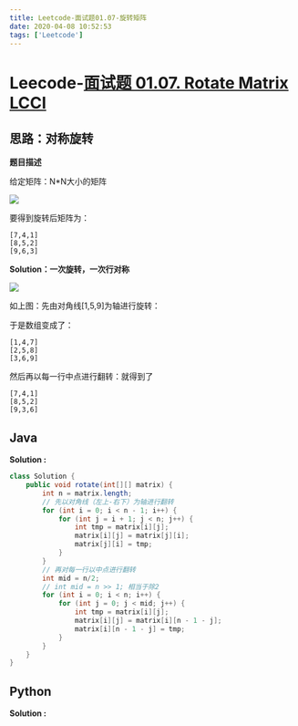 ```yaml
---
title: Leetcode-面试题01.07-旋转矩阵
date: 2020-04-08 10:52:53
tags: ['Leetcode']
---
```


# Leecode-[面试题 01.07. Rotate Matrix LCCI](https://leetcode-cn.com/problems/rotate-matrix-lcci/)

## 思路：对称旋转

**题目描述**

给定矩阵：N*N大小的矩阵

![](https://zhuuu-bucket.oss-cn-beijing.aliyuncs.com/img/20200408105441.png)



要得到旋转后矩阵为：

```
[7,4,1]
[8,5,2]
[9,6,3]
```

<!--more-->



**Solution：一次旋转，一次行对称**

![](https://zhuuu-bucket.oss-cn-beijing.aliyuncs.com/img/20200408105441.png)



如上图：先由对角线[1,5,9]为轴进行旋转：

于是数组变成了：

```
[1,4,7]
[2,5,8]
[3,6,9]
```



然后再以每一行中点进行翻转：就得到了

```
[7,4,1]
[8,5,2]
[9,3,6]
```





## Java

**Solution :**

```java
class Solution {
    public void rotate(int[][] matrix) {
        int n = matrix.length;
        // 先以对角线（左上-右下）为轴进行翻转
        for (int i = 0; i < n - 1; i++) {
            for (int j = i + 1; j < n; j++) {
                int tmp = matrix[i][j];
                matrix[i][j] = matrix[j][i];
                matrix[j][i] = tmp;
            }
        }
        // 再对每一行以中点进行翻转
        int mid = n/2;
        // int mid = n >> 1; 相当于除2   
        for (int i = 0; i < n; i++) {
            for (int j = 0; j < mid; j++) {
                int tmp = matrix[i][j];
                matrix[i][j] = matrix[i][n - 1 - j];
                matrix[i][n - 1 - j] = tmp;
            }
        }
    }
}
```



## Python 



**Solution :**

```python

```




